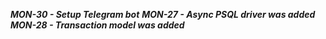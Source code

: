 ***MON-30 - Setup Telegram bot***
***MON-27 - Async PSQL driver was added***
***MON-28 - Transaction model was added***
